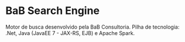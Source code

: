 # BaB Search Engine

Motor de busca desenvolvido pela BaB Consultoria. Pilha de tecnologia: .Net, Java (JavaEE 7 - JAX-RS, EJB) e Apache Spark.
